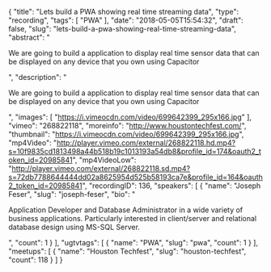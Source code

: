 {
  "title": "Lets build a PWA showing real time streaming data",
  "type": "recording",
  "tags": [
    "PWA"
  ],
  "date": "2018-05-05T15:54:32",
  "draft": false,
  "slug": "lets-build-a-pwa-showing-real-time-streaming-data",
  "abstract": "<p>We are going to build a application to display real time sensor data that can be displayed on any device that you own using Capacitor</p>",
  "description": "<p>We are going to build a application to display real time sensor data that can be displayed on any device that you own using Capacitor</p>",
  "images": [
    "https://i.vimeocdn.com/video/699642399_295x166.jpg"
  ],
  "vimeo": "268822118",
  "moreinfo": "http://www.houstontechfest.com/",
  "thumbnail": "https://i.vimeocdn.com/video/699642399_295x166.jpg",
  "mp4Video": "http://player.vimeo.com/external/268822118.hd.mp4?s=10f9835cd1813498a44b518b19c1013193a54db8&profile_id=174&oauth2_token_id=20985841",
  "mp4VideoLow": "http://player.vimeo.com/external/268822118.sd.mp4?s=72db7788644444dd02a8625954d525b58193ca7e&profile_id=164&oauth2_token_id=20985841",
  "recordingID": 136,
  "speakers": [
    {
      "name": "Joseph Feser",
      "slug": "joseph-feser",
      "bio": "<p>Application Developer and Database Administrator in a wide variety of business applications. Particularly interested in client/server and relational database design using MS-SQL Server.</p>",
      "count": 1
    }
  ],
  "ugtvtags": [
    {
      "name": "PWA",
      "slug": "pwa",
      "count": 1
    }
  ],
  "meetups": [
    {
      "name": "Houston Techfest",
      "slug": "houston-techfest",
      "count": 118
    }
  ]
}